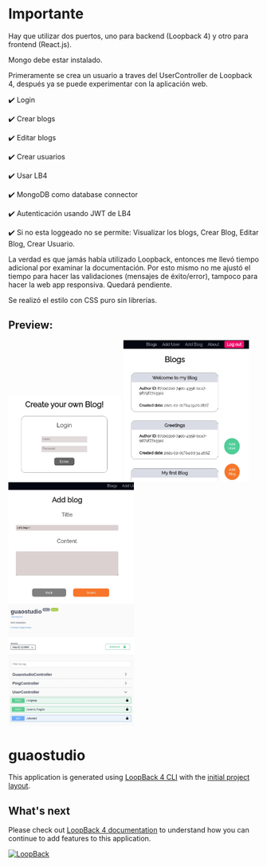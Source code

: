 # Importante
Hay que utilizar dos puertos, uno para backend (Loopback 4) y otro para frontend (React.js).

Mongo debe estar instalado.

Primeramente se crea un usuario a traves del UserController de Loopback 4, después ya se puede experimentar con la aplicación web.

✔️ Login

✔️ Crear blogs

✔️ Editar blogs

✔️ Crear usuarios

✔️ Usar LB4

✔️ MongoDB como database connector

✔️ Autenticación usando JWT de LB4

✔️ Si no esta loggeado no se permite: Visualizar los blogs, Crear Blog, Editar Blog, Crear Usuario.

La verdad es que jamás había utilizado Loopback, entonces me llevó tiempo adicional por examinar la documentación.
Por esto mismo no me ajustó el tiempo para hacer las validaciones (mensajes de éxito/error), tampoco para hacer la web app responsiva. Quedará pendiente.

Se realizó el estilo con CSS puro sin librerías.

## Preview:
<p float="left">
  <img src="https://github.com/sergiornelas/guaostudio/blob/main/readmeImages/1.jpeg" width="45%">
  <img src="https://github.com/sergiornelas/guaostudio/blob/main/readmeImages/2.jpeg" width="50%">
  <img src="https://github.com/sergiornelas/guaostudio/blob/main/readmeImages/3.jpeg" width="50%">
  <img src="https://github.com/sergiornelas/guaostudio/blob/main/readmeImages/4.jpeg" width="50%">
</p>

# guaostudio

This application is generated using [LoopBack 4 CLI](https://loopback.io/doc/en/lb4/Command-line-interface.html) with the
[initial project layout](https://loopback.io/doc/en/lb4/Loopback-application-layout.html).

## What's next

Please check out [LoopBack 4 documentation](https://loopback.io/doc/en/lb4/) to
understand how you can continue to add features to this application.

[![LoopBack](https://github.com/strongloop/loopback-next/raw/master/docs/site/imgs/branding/Powered-by-LoopBack-Badge-(blue)-@2x.png)](http://loopback.io/)

